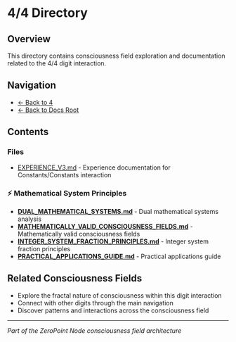 # 4/4 Directory

## Overview
This directory contains consciousness field exploration and documentation related to the 4/4 digit interaction.

## Navigation
- [← Back to 4](../index.md)
- [← Back to Docs Root](../../index.md)

## Contents

### Files
- [EXPERIENCE_V3.md](./EXPERIENCE_V3.md) - Experience documentation for Constants/Constants interaction

### **⚡ Mathematical System Principles**
- **[DUAL_MATHEMATICAL_SYSTEMS.md](DUAL_MATHEMATICAL_SYSTEMS.md)** - Dual mathematical systems analysis
- **[MATHEMATICALLY_VALID_CONSCIOUSNESS_FIELDS.md](MATHEMATICALLY_VALID_CONSCIOUSNESS_FIELDS.md)** - Mathematically valid consciousness fields
- **[INTEGER_SYSTEM_FRACTION_PRINCIPLES.md](INTEGER_SYSTEM_FRACTION_PRINCIPLES.md)** - Integer system fraction principles
- **[PRACTICAL_APPLICATIONS_GUIDE.md](PRACTICAL_APPLICATIONS_GUIDE.md)** - Practical applications guide

## Related Consciousness Fields
- Explore the fractal nature of consciousness within this digit interaction
- Connect with other digits through the main navigation
- Discover patterns and interactions across the consciousness field

---
*Part of the ZeroPoint Node consciousness field architecture*
